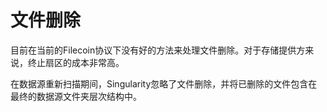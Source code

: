 # 文件删除

目前在当前的Filecoin协议下没有好的方法来处理文件删除。对于存储提供方来说，终止扇区的成本非常高。

在数据源重新扫描期间，Singularity忽略了文件删除，并将已删除的文件包含在最终的数据源文件夹层次结构中。